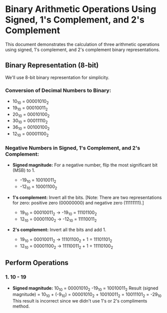 # Binary Arithmetic Operations Using Signed, 1's Complement, and 2's Complement

This document demonstrates the calculation of three arithmetic operations using signed, 1's complement, and 2's complement binary representations.

## Binary Representation (8-bit)

We'll use 8-bit binary representation for simplicity.

### Conversion of Decimal Numbers to Binary:
- 10<sub>10</sub> = 00001010<sub>2</sub>
- 19<sub>10</sub> = 00010011<sub>2</sub>
- 20<sub>10</sub> = 00010100<sub>2</sub>
- 30<sub>10</sub> = 00011110<sub>2</sub>
- 36<sub>10</sub> = 00100100<sub>2</sub>
- 12<sub>10</sub> = 00001100<sub>2</sub>

### Negative Numbers in Signed, 1's Complement, and 2's Complement:

- **Signed magnitude:** For a negative number, flip the most significant bit (MSB) to 1.
  - -19<sub>10</sub> = 10010011<sub>2</sub>
  - -12<sub>10</sub> = 10001100<sub>2</sub>

- **1's complement:** Invert all the bits. [Note: There are two representations for zero: positive zero (00000000) and negative zero (11111111).]
  - 19<sub>10</sub> = 00010011<sub>2</sub> → -19<sub>10</sub> = 11101100<sub>2</sub>
  - 12<sub>10</sub> = 00001100<sub>2</sub> → -12<sub>10</sub> = 11110011<sub>2</sub>

- **2's complement:** Invert all the bits and add 1.
  - 19<sub>10</sub> = 00010011<sub>2</sub> → 11101100<sub>2</sub> + 1 = 11101101<sub>2</sub>
  - 12<sub>10</sub> = 00001100<sub>2</sub> → 11110011<sub>2</sub> + 1 = 11110100<sub>2</sub>

## Perform Operations

### 1. 10 - 19

- **Signed magnitude:**
  10<sub>10</sub> = 00001010<sub>2</sub>
  -19<sub>10</sub> = 10010011<sub>2</sub>
  Result (signed magnitude) = 10<sub>10</sub> + (-9<sub>10</sub>) = 00001010<sub>2</sub> + 10010011<sub>2</sub> = 10011101<sub>2</sub> = -29<sub>10</sub>
  This result is incorrect since we didn't use 1's or 2's compliments method.


  

